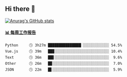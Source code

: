 ## Hi there 👋

[![Anurag's GitHub stats](https://github-readme-stats-orilights.vercel.app/api?username=orilights)](https://github.com/anuraghazra/github-readme-stats)

<!--
**OriLight152/OriLight152** is a ✨ _special_ ✨ repository because its `README.md` (this file) appears on your GitHub profile.

Here are some ideas to get you started:

- 🔭 I’m currently working on ...
- 🌱 I’m currently learning ...
- 👯 I’m looking to collaborate on ...
- 🤔 I’m looking for help with ...
- 💬 Ask me about ...
- 📫 How to reach me: ...
- 😄 Pronouns: ...
- ⚡ Fun fact: ...
-->

<!-- waka-box start -->
#### <a href="https://gist.github.com/92c8d5b388768c10efcba86e82b7c4fb" target="_blank">📊 每周工作报告</a>
```text
Python     🕓 3h27m ███████████████▎░░░░░░░░░░░░ 54.5%
Vue.js     🕓 39m   ██▉░░░░░░░░░░░░░░░░░░░░░░░░░ 10.4%
Text       🕓 36m   ██▋░░░░░░░░░░░░░░░░░░░░░░░░░  9.6%
Other      🕓 26m   █▉░░░░░░░░░░░░░░░░░░░░░░░░░░  7.0%
JSON       🕓 22m   █▋░░░░░░░░░░░░░░░░░░░░░░░░░░  5.9%
```
<!-- Powered by https://github.com/journey-ad/waka-box-go . -->
<!-- waka-box end -->
